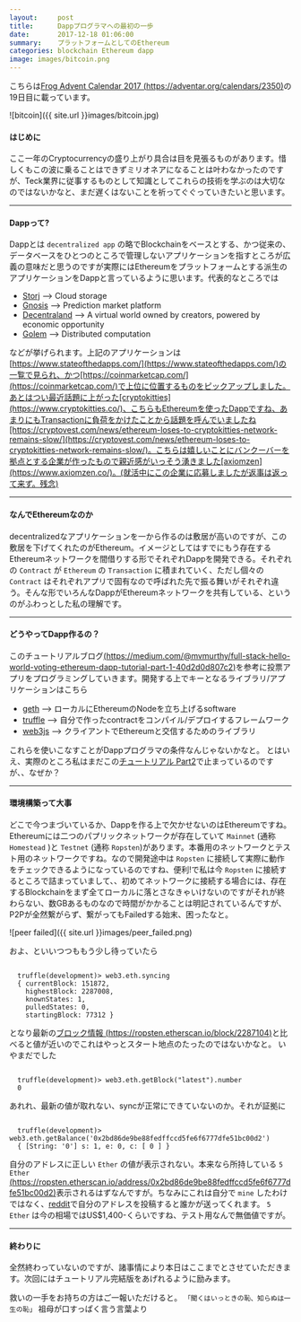 ```yaml
---
layout:     post
title:      Dappプログラマへの最初の一歩
date:       2017-12-18 01:06:00
summary:    プラットフォームとしてのEthereum
categories: blockchain Ethereum dapp
image: images/bitcoin.png
---
```


こちらは[Frog Advent Calendar 2017 (https://adventar.org/calendars/2350)](https://adventar.org/calendars/2350)の19日目に載っています。


![bitcoin]({{ site.url }}images/bitcoin.jpg)


#### はじめに

ここ一年のCryptocurrencyの盛り上がり具合は目を見張るものがあります。惜しくもこの波に乗ることはできずミリオネアになることは叶わなかったのですが、Teck業界に従事するものとして知識としてこれらの技術を学ぶのは大切なのではないかなと、まだ遅くはないことを祈ってぐぐっていきたいと思います。

---

#### Dappって?

Dappとは `decentralized app` の略でBlockchainをベースとする、かつ従来の、データベースをひとつのところで管理しないアプリケーションを指すところが広義の意味だと思うのですが実際にはEthereumをプラットフォームとする派生のアプリケーションをDappと言っているように思います。代表的なところでは

 - [Storj](https://storj.io/) --> Cloud storage
 - [Gnosis](https://gnosis.pm/) --> Prediction market platform
 - [Decentraland](https://decentraland.org/) --> A virtual world owned by creators, powered by economic opportunity
 - [Golem](https://golem.network/) --> Distributed computation

などが挙げられます。上記のアプリケーションは[https://www.stateofthedapps.com/](https://www.stateofthedapps.com/)の一覧で見られ、かつ[https://coinmarketcap.com/](https://coinmarketcap.com/)で上位に位置するものをピックアップしました。あとはつい最近話題に上がった[cryptokitties](https://www.cryptokitties.co/)、こちらもEthereumを使ったDappですね、あまりにもTransactionに負荷をかけたことから話題を呼んでいましたね[https://cryptovest.com/news/ethereum-loses-to-cryptokitties-network-remains-slow/](https://cryptovest.com/news/ethereum-loses-to-cryptokitties-network-remains-slow/)。こちらは嬉しいことにバンクーバーを拠点とする企業が作ったもので親近感がいっそう湧きました[axiomzen](https://www.axiomzen.co/)。(就活中にこの企業に応募しましたが返事は返って来ず。残念)


---

#### なんでEthereumなのか

decentralizedなアプリケーションを一から作るのは敷居が高いのですが、この敷居を下げてくれたのがEthereum。イメージとしてはすでにもう存在するEthereumネットワークを間借りする形でそれぞれDappを開発できる。それぞれの `Contract` が `Ethereum` の `Transaction` に積まれていく、ただし個々の `Contract` はそれぞれアプリで固有なので呼ばれた先で振る舞いがそれぞれ違う。そんな形でいろんなDappがEthereumネットワークを共有している、というのがふわっとした私の理解です。

---

#### どうやってDapp作るの？

このチュートリアルブログ[(https://medium.com/@mvmurthy/full-stack-hello-world-voting-ethereum-dapp-tutorial-part-1-40d2d0d807c2)](https://medium.com/@mvmurthy/full-stack-hello-world-voting-ethereum-dapp-tutorial-part-1-40d2d0d807c2)を参考に投票アプリをプログラミングしていきます。開発する上でキーとなるライブラリ/アプリケーションはこちら
- [geth](https://github.com/ethereum/go-ethereum/wiki/geth) --> ローカルにEthereumのNodeを立ち上げるsoftware
- [truffle](http://truffleframework.com/) --> 自分で作ったcontractをコンパイル/デプロイするフレームワーク
- [web3js](https://github.com/ethereum/web3.js/) --> クライアントでEthereumと交信するためのライブラリ


これらを使いこなすことがDappプログラマの条件なんじゃないかなと。
とはいえ、実際のところ私はまだこの[チュートリアル Part2](https://medium.com/@mvmurthy/full-stack-hello-world-voting-ethereum-dapp-tutorial-part-2-30b3d335aa1f)で止まっているのですが、、なぜか？


---

#### 環境構築って大事

どこで今つまづいているか、Dappを作る上で欠かせないのはEthereumですね。Ethereumには二つのパプリックネットワークが存在していて `Mainnet` (通称 `Homestead` )と `Testnet` (通称 `Ropsten`)があります。本番用のネットワークとテスト用のネットワークですね。なので開発途中は `Ropsten` に接続して実際に動作をチェックできるようになっているのですね、便利!で私は今 `Ropsten` に接続するところで詰まっていまして、、初めてネットワークに接続する場合には、存在するBlockchainをまず全てローカルに落とさなきゃいけないのですがそれが終わらない、数GBあるものなので時間がかかることは明記されているんですが、P2Pが全然繋がらず、繋がってもFailedする始末、困ったなと。

![peer failed]({{ site.url }}images/peer_failed.png)

およ、といいつつももう少し待っていたら
```

  truffle(development)> web3.eth.syncing
  { currentBlock: 151872,
    highestBlock: 2287008,
    knownStates: 1,
    pulledStates: 0,
    startingBlock: 77312 }

```
となり最新の[ブロック情報 (https://ropsten.etherscan.io/block/2287104)](https://ropsten.etherscan.io/block/2287104)と比べると値が近いのでこれはやっとスタート地点のたったのではないかなと。
いやまだでした
```

  truffle(development)> web3.eth.getBlock("latest").number
  0

```
あれれ、最新の値が取れない、syncが正常にできていないのか。それが証拠に
```

  truffle(development)> web3.eth.getBalance('0x2bd86de9be88fedffccd5fe6f6777dfe51bc00d2')
  { [String: '0'] s: 1, e: 0, c: [ 0 ] }

```
自分のアドレスに正しい `Ether` の値が表示されない。本来なら所持している `5 Ether`  [(https://ropsten.etherscan.io/address/0x2bd86de9be88fedffccd5fe6f6777dfe51bc00d2)](https://ropsten.etherscan.io/address/0x2bd86de9be88fedffccd5fe6f6777dfe51bc00d2)表示されるはずなんですが。ちなみにこれは自分で `mine` したわけではなく、[reddit](https://www.reddit.com/r/ethdev/comments/72ltwj/the_new_if_you_need_some_ropsten_testnet_ethers/)で自分のアドレスを投稿すると誰かが送ってくれます。 `5 Ether` は今の相場ではUS$1,400-くらいですね、テスト用なんで無価値ですが。

---

#### 終わりに

全然終わっていないのですが、諸事情により本日はここまでとさせていただきます。次回にはチュートリアル完結版をあげれるように励みます。

救いの一手をお持ちの方はご一報いただけると。
`「聞くはいっときの恥、知らぬは一生の恥」` 祖母が口すっぱく言う言葉より
